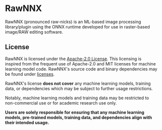 # RawNNX

RawNNX (pronounced raw-nicks) is an ML-based image processing library/plugin
using the ONNX runtime developed for use in raster-based image/RAW editing
software.

## License

RawNNX is licensed under the [Apache-2.0 License](LICENSE). This licensing
is inspired from the frequent use of Apache-2.0 and MIT licenses for machine
learning model code. RawNNX's source code and binary dependencies may be found
under [licenses](licenses).

RawNNX's license **does not cover** any machine learning models, training data,
or dependencies which may be subject to further usage restrictions.

Notably, machine learning models and training data may be restricted to
non-commercial use or for academic research use only.

**Users are solely responsible for ensuring that any machine learning models,
pre-trained models, training data, and dependencies align with their intended
usage.**
